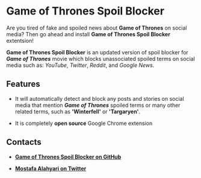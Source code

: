 # Game of Thrones Spoil Blocker

Are you tired of fake and spoiled news about **Game of Thrones** on social media? Then go ahead and install  **Game of Thrones Spoil Blocker** extentsion!

**Game of Thrones Spoil Blocker** is an updated version of spoil blocker for ***Game of Thrones*** movie which blocks unassociated spoiled terms on social media such as: *YouTube*, *Twitter*, *Reddit*, and *Google News*.

## Features

- It will automatically detect and block any posts and stories on social media that mention ***Game of Thrones*** spoiled terms or many other related terms, such as **'Winterfell'** or **'Targaryen'**. 

- It is completely **open source** Google Chrome extension

## Contacts

- [**Game of Thrones Spoil Blocker on GitHub**](https://github.com/mimalef70/Got-Spoil-Blocker)

- [**Mostafa Alahyari on Twitter**](https://twitter.com/mimalef70)
